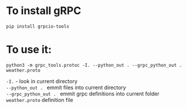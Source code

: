 # To install gRPC

    pip install grpcio-tools

# To use it:

    python3 -m grpc_tools.protoc -I. --python_out . --grpc_python_out . weather.proto

`-I.` - look in current directory  
`--python_out . ` emmit files into current directory  
`--grpc_python_out . ` emmit grpc definitions into current folder  
`weather.proto` definition file